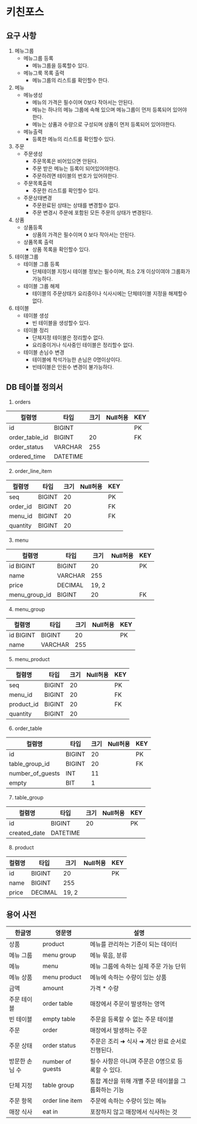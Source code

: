 # 키친포스

## 요구 사항

1. 메뉴그룹
    - 메뉴그룹 등록
        - 메뉴그룹을 등록할수 있다.
    - 메뉴그룩 목록 출력
        - 메뉴그룹의 리스트를 확인할수 한다.
2. 메뉴
    - 메뉴생성
        - 메뉴의 가격은 필수이며 0보다 작아서는 안된다.
        - 메뉴는 하나의 메뉴 그룹에 속해 있으며 메뉴그룹이 먼저 등록되어 있어야한다.
        - 메뉴는 상품과 수량으로 구성되며 상품이 먼저 등록되어 있어야한다.
    - 메뉴출력
        - 등록한 메뉴의 리스트를 확인할수 있다.
3. 주문
    - 주문생성
        - 주문목록은 비어있으면 안된다.
        - 주문 받은 메뉴는 등록이 되어있어야한다.
        - 주문하려면 테이블의 번호가 있어야한다.
    - 주문목록출력
        - 주문한 리스트를 확인할수 있다.
    - 주문상태변경
        - 주문완료된 상태는 상태를 변경할수 없다.
        - 주문 변경시 주문에 포함된 모든 주문의 상태가 변경된다.
4. 상품
    - 상품등록
        - 상품의 가격은 필수이며 0 보다 작아서는 안된다.
    - 상품목록 출력
        - 상품 목록을 확인할수 있다.
5. 테이블그룹
    - 테이블 그룹 등록
        - 단체테이블 지정시 테이블 정보는 필수이며, 최소 2개 이상이여야 그룹화가 가능하다.
    - 테이블 그룹 해제
        - 테이블의 주문상태가 요리중이나 식사시에는 단체테이블 지정을 해제할수 없다.
6. 테이블
    - 테이블 생성
        - 빈 테이블을 생성할수 있다.
    - 테이블 정리
        - 단체지정 테이블은 정리할수 없다.
        - 요리중이거나 식사중인 테이블은 정리할수 없다.
    - 테이블 손님수 변경
        - 테이블에 착석가능한 손님은 0명이상이다.
        - 빈테이블은 인원수 변경이 불가능하다.
    
## DB 테이블 정의서
1. orders

|컬렴명|타입|크기|Null허용|KEY|
|---|---|---|---|---|
|id|BIGINT| | |PK|
|order_table_id|BIGINT|20| |FK|
|order_status|VARCHAR|255| | |
|ordered_time|DATETIME| | |

2. order_line_item

|컬렴명|타입|크기|Null허용|KEY|
|---|---|---|---|---|
|seq|BIGINT|20| |PK|
|order_id|BIGINT|20| |FK|
|menu_id|BIGINT|20| |FK|
|quantity|BIGINT|20| | |

3. menu

|컬렴명|타입|크기|Null허용|KEY|
|---|---|---|---|---|
|id BIGINT|BIGINT|20| |PK|
|name|VARCHAR|255| | |
|price|DECIMAL|19, 2| | |
|menu_group_id|BIGINT|20| |FK|

4. menu_group

|컬렴명|타입|크기|Null허용|KEY|
|---|---|---|---|---|
|id BIGINT|BIGINT|20| |PK|
|name|VARCHAR|255| | |

5. menu_product

|컬렴명|타입|크기|Null허용|KEY|
|---|---|---|---|---|
|seq|BIGINT|20| |PK|
|menu_id|BIGINT|20| |FK|
|product_id|BIGINT|20| |FK|
|quantity|BIGINT|20| | |

6. order_table

|컬렴명|타입|크기|Null허용|KEY|
|---|---|---|---|---|
|id|BIGINT|20| |PK|
|table_group_id|BIGINT|20| |FK|
|number_of_guests|INT|11| | |
|empty|BIT|1| | |

7. table_group

|컬렴명|타입|크기|Null허용|KEY|
|---|---|---|---|---|
|id|BIGINT|20| |PK|
|created_date|DATETIME| | | |

8. product

|컬렴명|타입|크기|Null허용|KEY|
|---|---|---|---|---|
|id|BIGINT|20| |PK|
|name|BIGINT|255| | |
|price|DECIMAL|19, 2| | |


## 용어 사전

| 한글명 | 영문명 | 설명 |
| --- | --- | --- |
| 상품 | product | 메뉴를 관리하는 기준이 되는 데이터 |
| 메뉴 그룹 | menu group | 메뉴 묶음, 분류 |
| 메뉴 | menu | 메뉴 그룹에 속하는 실제 주문 가능 단위 |
| 메뉴 상품 | menu product | 메뉴에 속하는 수량이 있는 상품 |
| 금액 | amount | 가격 * 수량 |
| 주문 테이블 | order table | 매장에서 주문이 발생하는 영역 |
| 빈 테이블 | empty table | 주문을 등록할 수 없는 주문 테이블 |
| 주문 | order | 매장에서 발생하는 주문 |
| 주문 상태 | order status | 주문은 조리 ➜ 식사 ➜ 계산 완료 순서로 진행된다. |
| 방문한 손님 수 | number of guests | 필수 사항은 아니며 주문은 0명으로 등록할 수 있다. |
| 단체 지정 | table group | 통합 계산을 위해 개별 주문 테이블을 그룹화하는 기능 |
| 주문 항목 | order line item | 주문에 속하는 수량이 있는 메뉴 |
| 매장 식사 | eat in | 포장하지 않고 매장에서 식사하는 것 |
